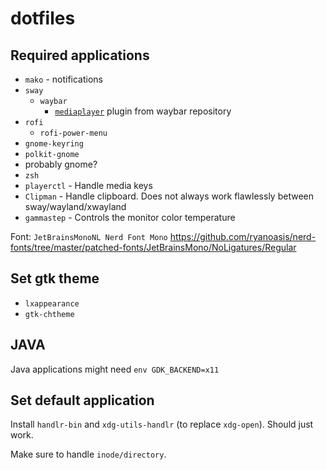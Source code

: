 # dotfiles

## Required applications

* `mako` - notifications
* `sway`
  * `waybar`
    * [`mediaplayer`](https://github.com/Alexays/Waybar/blob/master/resources/custom_modules/mediaplayer.py) plugin from waybar repository
* `rofi`
  * `rofi-power-menu`
* `gnome-keyring`
* `polkit-gnome`
* probably gnome?
* `zsh`
* `playerctl` - Handle media keys
* `Clipman` - Handle clipboard. Does not always work flawlessly between sway/wayland/xwayland
* `gammastep` - Controls the monitor color temperature

Font: `JetBrainsMonoNL Nerd Font Mono` https://github.com/ryanoasis/nerd-fonts/tree/master/patched-fonts/JetBrainsMono/NoLigatures/Regular

## Set gtk theme

* `lxappearance`
* `gtk-chtheme`

## JAVA

Java applications might need `env GDK_BACKEND=x11`

## Set default application

Install `handlr-bin` and `xdg-utils-handlr` (to replace `xdg-open`). Should just work.

Make sure to handle `inode/directory`.
